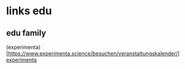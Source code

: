 # links edu 
## edu family
(experimenta)[https://www.experimenta.science/besuchen/veranstaltungskalender/]
[experimenta](https://www.experimenta.science/besuchen/veranstaltungskalender/)

